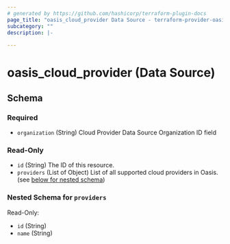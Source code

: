 ```yaml
---
# generated by https://github.com/hashicorp/terraform-plugin-docs
page_title: "oasis_cloud_provider Data Source - terraform-provider-oasis"
subcategory: ""
description: |-
  
---
```


# oasis_cloud_provider (Data Source)





<!-- schema generated by tfplugindocs -->
## Schema

### Required

- `organization` (String) Cloud Provider Data Source Organization ID field

### Read-Only

- `id` (String) The ID of this resource.
- `providers` (List of Object) List of all supported cloud providers in Oasis. (see [below for nested schema](#nestedatt--providers))

<a id="nestedatt--providers"></a>
### Nested Schema for `providers`

Read-Only:

- `id` (String)
- `name` (String)


